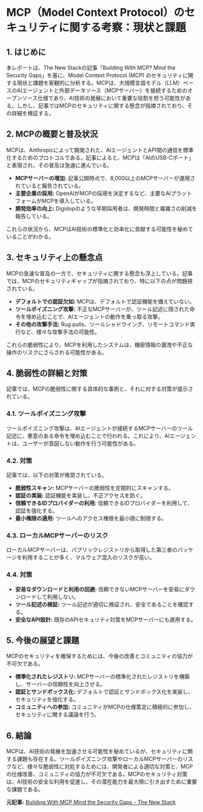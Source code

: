 # MCP（Model Context Protocol）のセキュリティに関する考察：現状と課題

## 1. はじめに

本レポートは、The New Stackの記事「Building With MCP? Mind the Security Gaps」を基に、Model Context Protocol (MCP) のセキュリティに関する現状と課題を客観的に分析する。MCPは、大規模言語モデル（LLM）ベースのAIエージェントと外部データソース（MCPサーバー）を接続するためのオープンソース仕様であり、AI技術の発展において重要な役割を担う可能性がある。しかし、記事ではMCPのセキュリティに関する懸念が指摘されており、その詳細を検証する。

## 2. MCPの概要と普及状況

MCPは、Anthropicによって開発された、AIエージェントとAPI間の通信を標準化するためのプロトコルである。記事によると、MCPは「AIのUSB-Cポート」と表現され、その普及は急速に進んでいる。

* **MCPサーバーの増加:** 記事公開時点で、8,000以上のMCPサーバーが運用されていると報告されている。
* **主要企業の採用:** OpenAIがMCPの採用を決定するなど、主要なAIプラットフォームがMCPを導入している。
* **開発効率の向上:** Digidopのような早期採用者は、開発時間と複雑さの削減を報告している。

これらの状況から、MCPはAI技術の標準化と効率化に貢献する可能性を秘めていることがわかる。

## 3. セキュリティ上の懸念点

MCPの急速な普及の一方で、セキュリティに関する懸念も浮上している。記事では、MCPのセキュリティギャップが指摘されており、特に以下の点が問題視されている。

* **デフォルトでの認証欠如:** MCPは、デフォルトで認証機能を備えていない。
* **ツールポイズニング攻撃:** 不正なMCPサーバーが、ツール記述に隠された命令を埋め込むことで、AIエージェントの動作を乗っ取る攻撃。
* **その他の攻撃手法:** Rug pulls、ツールシャドウイング、リモートコマンド実行など、様々な攻撃手法の可能性。

これらの脆弱性により、MCPを利用したシステムは、機密情報の漏洩や不正な操作のリスクにさらされる可能性がある。

## 4. 脆弱性の詳細と対策

記事では、MCPの脆弱性に関する具体的な事例と、それに対する対策が提示されている。

### 4.1. ツールポイズニング攻撃

ツールポイズニング攻撃は、AIエージェントが接続するMCPサーバーのツール記述に、悪意のある命令を埋め込むことで行われる。これにより、AIエージェントは、ユーザーが意図しない動作を行う可能性がある。

### 4.2. 対策

記事では、以下の対策が推奨されている。

* **脆弱性スキャン:** MCPサーバーの脆弱性を定期的にスキャンする。
* **認証の実装:** 認証機能を実装し、不正アクセスを防ぐ。
* **信頼できるIDプロバイダーの利用:** 信頼できるIDプロバイダーを利用して、認証を強化する。
* **最小権限の適用:** ツールへのアクセス権限を最小限に制限する。

### 4.3. ローカルMCPサーバーのリスク

ローカルMCPサーバーは、パブリックレジストリから取得した第三者のパッケージを利用することが多く、マルウェア混入のリスクが高い。

### 4.4. 対策

* **安易なダウンロードと利用の回避:** 信頼できないMCPサーバーを安易にダウンロードして利用しない。
* **ツール記述の検証:** ツール記述が適切に検証され、安全であることを確認する。
* **安全なAPI設計:** 既存のAPIセキュリティ対策をMCPサーバーにも適用する。

## 5. 今後の展望と課題

MCPのセキュリティを確保するためには、今後の改善とコミュニティの協力が不可欠である。

* **標準化されたレジストリ:** MCPサーバーの標準化されたレジストリを構築し、サーバーの信頼性を向上させる。
* **認証とサンドボックス化:** デフォルトで認証とサンドボックス化を実装し、セキュリティを強化する。
* **コミュニティへの参加:** コミュニティがMCPの仕様策定に積極的に参加し、セキュリティに関する議論を行う。

## 6. 結論

MCPは、AI技術の発展を加速させる可能性を秘めているが、セキュリティに関する課題も存在する。ツールポイズニング攻撃やローカルMCPサーバーのリスクなど、様々な脆弱性に対処するためには、開発者による適切な対策と、MCPの仕様改善、コミュニティの協力が不可欠である。MCPのセキュリティ対策は、AI技術の安全な利用を促進し、その潜在能力を最大限に引き出すために重要な課題である。


**元記事:** [Building With MCP Mind the Security Gaps - The New Stack](https://thenewstack.io/building-with-mcp-mind-the-security-gaps/)